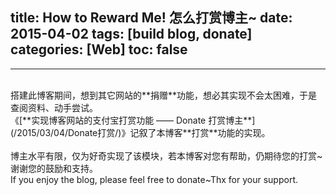 title: How to Reward Me! 怎么打赏博主~
date: 2015-04-02
tags: [build blog, donate]
categories: [Web]
toc: false
---
<div id="thx_text" class="hidden"><div class="center"><hr/><br/>搭建此博客期间，想到其它网站的**捐赠**功能，想必其实现不会太困难，于是查阅资料、动手尝试。<br/>《[**实现博客网站的支付宝打赏功能 —— Donate 打赏博主**](/2015/03/04/Donate打赏/)》记叙了本博客**打赏**功能的实现。<br/><br/>博主水平有限，仅为好奇实现了该模块，若本博客对您有帮助，仍期待您的打赏~谢谢您的鼓励和支持。<br/>If you enjoy the blog, please feel free to donate~Thx for your support.<br/><br/></div></div>
<script type="text/javascript">	window.onload=function(){	$('#btn_donate').click();	$('#donate_board').parent().append($('#thx_text').html());	}	</script>
